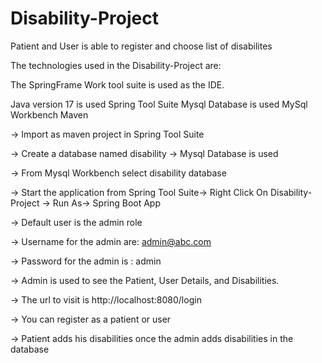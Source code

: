 # Disability-Project

Patient and User is able to register and choose list of disabilites 

The technologies used in the Disability-Project are:

The SpringFrame Work tool suite is used as the IDE.

  Java version 17 is used 
  Spring Tool Suite
  Mysql Database is used
  MySql Workbench
  Maven

-> Import as maven project in Spring Tool Suite

-> Create a database named disability -> Mysql Database is used

-> From Mysql Workbench select disability database

-> Start the application from Spring Tool Suite->  Right Click On Disability-Project -> Run As-> Spring Boot App

-> Default user is the admin role

-> Username for the admin are: admin@abc.com

-> Password for the admin is : admin

-> Admin is used to see the Patient, User Details, and Disabilities.

-> The url to visit is http://localhost:8080/login

-> You can register as a patient or user

-> Patient adds his disabilities once the admin adds disabilities in the database


